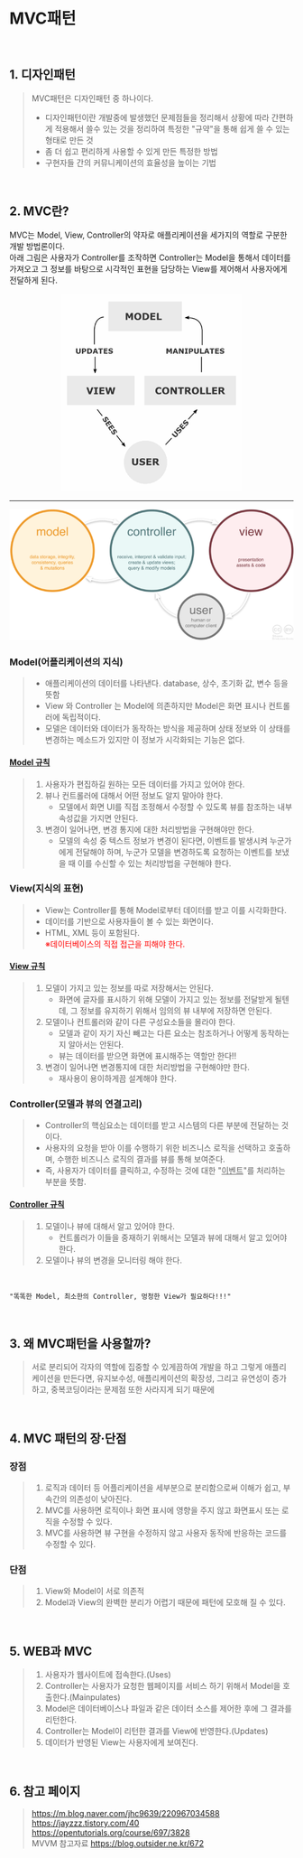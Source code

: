 # **MVC패턴**

<br>

## 1. 디자인패턴
> MVC패턴은 디자인패턴 중 하나이다. <br>
> - 디자인패턴이란 개발중에 발생했던 문제점들을 정리해서 상황에 따라 간편하게 적용해서 쓸수 있는 것을 정리하여 특정한 "규약"을 통해 쉽게 쓸 수 있는 형태로 만든 것 
> - 좀 더 쉽고 편리하게 사용할 수 있게 만든 특정한 방법
> - 구현자들 간의 커뮤니케이션의 효율성을 높이는 기법

<br>

## 2. MVC란?
MVC는 Model, View, Controller의 약자로 애플리케이션을 세가지의 역할로 구분한 개발 방법론이다. <br>
아래 그림은 사용자가 Controller를 조작하면 Controller는 Model을 통해서 데이터를 가져오고 그 정보를 바탕으로 시각적인 표현을 담당하는 View를 제어해서 사용자에게 전달하게 된다. 

<p align="center">
<img src = ../img/MVC.png>
</p>
<hr>

<img src = ../img/MVC2.png>

### Model(어플리케이션의 지식)
> - 애플리케이션의 데이터를 나타낸다. database, 상수, 초기화 값, 변수 등을 뜻함 <br>
> - View 와 Controller 는 Model에 의존하지만 Model은 화면 표시나 컨트롤러에 독립적이다. <br>
> - 모델은 데이터와 데이터가 동작하는 방식을 제공하며 상태 정보와 이 상태를 변경하는 메소드가 있지만 이 정보가 시각화되는 기능은 없다. 

#### <u>Model 규칙</u>
>  1. 사용자가 편집하길 원하는 모든 데이터를 가지고 있어야 한다. 
>  2. 뷰나 컨트롤러에 대해서 어떤 정보도 알지 말아야 한다. 
>       - 모델에서 화면 UI를 직접 조정해서 수정할 수 있도록 뷰를 참조하는 내부 속성값을 가지면 안된다. 
>  3. 변경이 일어나면, 변경 통지에 대한 처리방법을 구현해야만 한다. 
>       - 모델의 속성 중 텍스트 정보가 변경이 된다면, 이벤트를 발생시켜 누군가에게 전달해야 하며, 누군가 모델을 변경하도록 요청하는 이벤트를 보냈을 때 이를 수신할 수 있는 처리방법을 구현해야 한다.

### View(지식의 표현)
> - View는 Controller를 통해 Model로부터 데이터를 받고 이를 시각화한다. <br>
> - 데이터를 기반으로 사용자들이 볼 수 있는 화면이다. <br>
> - HTML, XML 등이 포함된다. <br>
> <font color="red">※데이터베이스의 직접 접근을 피해야 한다.</font>

#### <u>View 규칙</u>
> 1. 모델이 가지고 있는 정보를 따로 저장해서는 안된다. 
>     - 화면에 글자를 표시하기 위해 모델이 가지고 있는 정보를 전달받게 될텐데, 그 정보를 유지하기 위해서 임의의 뷰 내부에 저장하면 안된다. 
> 2. 모델이나 컨트롤러와 같이 다른 구성요소들을 몰라야 한다. 
>     - 모델과 같이 자기 자신 빼고는 다른 요소는 참조하거나 어떻게 동작하는지 알아서는 안된다. 
>     - 뷰는 데이터를 받으면 화면에 표시해주는 역할만 한다!! 
> 3. 변경이 일어나면 변경통지에 대한 처리방법을 구현해야만 한다. 
>     - 재사용이 용이하게끔 설계해야 한다.

### Controller(모델과 뷰의 연결고리)
> - Controller의 핵심요소는 데이터를 받고 시스템의 다른 부분에 전달하는 것이다.
> - 사용자의 요청을 받아 이를 수행하기 위한 비즈니스 로직을 선택하고 호출하며, 수행한 비즈니스 로직의 결과를 뷰를 통해 보여준다. 
> - 즉, 사용자가 데이터를 클릭하고, 수정하는 것에 대한 "<u>이벤트</u>"를 처리하는 부분을 뜻함.

#### <u>Controller 규칙</u>
> 1. 모델이나 뷰에 대해서 알고 있어야 한다.
>     - 컨트롤러가 이들을 중재하기 위해서는 모델과 뷰에 대해서 알고 있어야 한다. 
> 2. 모델이나 뷰의 변경을 모니터링 해야 한다. 

<br>

    "똑똑한 Model, 최소한의 Controller, 멍청한 View가 필요하다!!!"

<br>

## 3. 왜 MVC패턴을 사용할까?
> 서로 분리되어 각자의 역할에 집중할 수 있게끔하여 개발을 하고 그렇게 애플리케이션을 만든다면, 유지보수성, 애플리케이션의 확장성, 그리고 유연성이 증가하고, 중복코딩이라는 문제점 또한 사라지게 되기 때문에 

<br>

## 4. MVC 패턴의 장·단점 
### 장점
> 1. 로직과 데이터 등 어플리케이션을 세부분으로 분리함으로써 이해가 쉽고, 부속간의 의존성이 낮아진다. 
> 2. MVC를 사용하면 로직이나 화면 표시에 영향을 주지 않고 화면표시 또는 로직을 수정할 수 있다. 
> 3. MVC를 사용하면 뷰 구현을 수정하지 않고 사용자 동작에 반응하는 코드를 수정할 수 있다. 

### 단점
> 1. View와 Model이 서로 의존적
> 2. Model과 View의 완벽한 분리가 어렵기 때문에 패턴에 모호해 질 수 있다. 

<br>

## 5. WEB과 MVC 
> 1. 사용자가 웹사이트에 접속한다.(Uses)
> 2. Controller는 사용자가 요청한 웹페이지를 서비스 하기 위해서 Model을 호출한다.(Mainpulates)
> 3. Model은 데이터베이스나 파일과 같은 데이터 소스를 제어한 후에 그 결과를 리턴한다. 
> 4. Controller는 Model이 리턴한 결과를 View에 반영한다.(Updates)
> 5. 데이터가 반영된 View는 사용자에게 보여진다. 

<br>

## 6. 참고 페이지
> https://m.blog.naver.com/jhc9639/220967034588<br>
> https://jayzzz.tistory.com/40<br>
> https://opentutorials.org/course/697/3828<br>
> MVVM 참고자료 https://blog.outsider.ne.kr/672